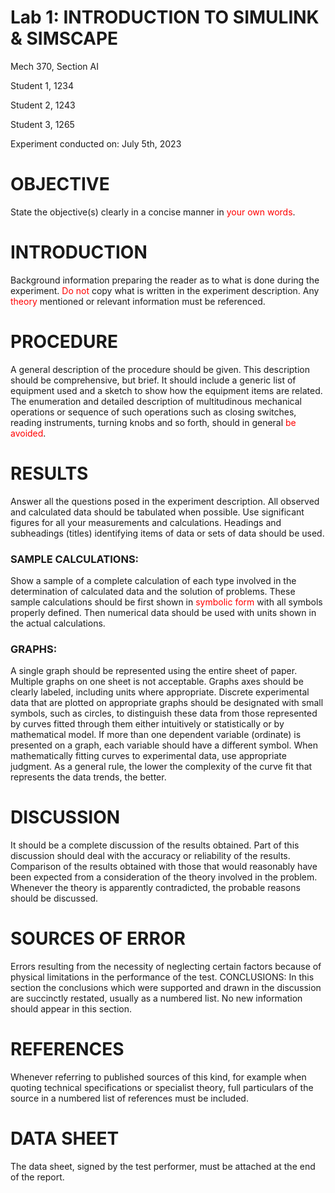 # Lab 1: INTRODUCTION TO SIMULINK & SIMSCAPE
 
Mech 370, Section AI

Student 1, 1234

Student 2, 1243

Student 3, 1265

Experiment conducted on: July 5th, 2023

# OBJECTIVE

State the objective(s) clearly in a concise manner in <span style="color:red">your own words</span>.

# INTRODUCTION 
Background information preparing the reader as to what is done during the experiment. <span style="color:red">Do not</span> copy what is written in the experiment description. Any <span style="color:red">theory</span> mentioned or relevant information must be referenced.

# PROCEDURE
A general description of the procedure should be given. This description should be comprehensive, but brief. It should include a generic list of equipment used and a sketch to show how the equipment items are related. The enumeration and detailed description of multitudinous mechanical operations or sequence of such operations such as closing switches, reading instruments, turning knobs and so forth, should in general <span style="color:red">be avoided</span>.

# RESULTS 
Answer all the questions posed in the experiment description. All observed and calculated data should be tabulated when possible. Use significant figures for all your measurements and calculations. Headings and subheadings (titles) identifying items of data or sets of data should be used.

### SAMPLE CALCULATIONS: 
Show a sample of a complete calculation of each type involved in the determination of calculated data and the solution of problems. These sample calculations should be first shown in <span style="color:red">symbolic form</span> with all symbols properly defined. Then numerical data should be used with units shown in the actual calculations.

### GRAPHS:
A single graph should be represented using the entire sheet of paper. Multiple graphs on one sheet is not acceptable. Graphs axes should be clearly labeled, including units where appropriate. Discrete experimental data that are plotted on appropriate graphs should be designated with small symbols, such as circles, to distinguish these data from those represented by curves fitted through them either intuitively or statistically or by mathematical model. If more than one dependent variable (ordinate) is presented on a graph, each variable should have a different symbol. When mathematically fitting curves to experimental data, use appropriate judgment. As a general rule, the lower the complexity of the curve fit that represents the data trends, the better.

# DISCUSSION
It should be a complete discussion of the results obtained. Part of this discussion should deal with the accuracy or reliability of the results. Comparison of the results obtained with those that would reasonably have been expected from a consideration of the theory involved in the problem. Whenever the theory is apparently contradicted, the probable reasons should be discussed.

# SOURCES OF ERROR
Errors resulting from the necessity of neglecting certain factors because of physical limitations in the performance of the test.
CONCLUSIONS: In this section the conclusions which were supported and drawn in the discussion are succinctly restated, usually as a numbered list. No new information should appear in this section.

# REFERENCES
Whenever referring to published sources of this kind, for example when quoting technical specifications or specialist theory, full particulars of the source in a numbered list of references must be included.

# DATA SHEET 
The data sheet, signed by the test performer, must be attached at the end of the report.